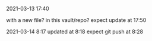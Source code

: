 2021-03-13  17:40

with a new file? in this vault/repo?
expect update at 17:50


2021-03-14  8:17
updated at 8:18
expect git push at 8:28

